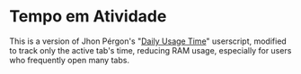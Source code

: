 # Tempo em Atividade

This is a version of Jhon Pérgon's "[Daily Usage Time](https://greasyfork.org/pt-BR/scripts/495610-tempo-de-uso-di%C3%A1rio)" userscript, modified to track only the active tab's time, reducing RAM usage, especially for users who frequently open many tabs.

